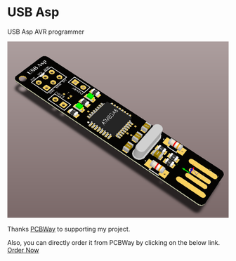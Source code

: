 # USB Asp

USB Asp AVR programmer

![Preview](https://github.com/farhad3113/usbasp/blob/master/PCB%20Preview.png)


Thanks [PCBWay](https://pcbway.com) to supporting my project.

Also, you can directly order it from PCBWay by clicking on the below link.
[Order Now](https://www.pcbway.com/project/shareproject/USB_Asp_AVR_prgrammer.html)

